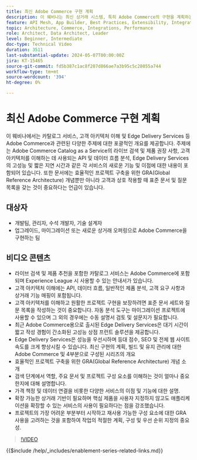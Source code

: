 ```yaml
---
title: 최신 Adobe Commerce 구현 계획
description: 이 웨비나는 최신 상거래 시스템, 특히 Adobe Commerce의 구현을 계획하는 것이며 검색 단계, 서비스, 글로벌 참조 아키텍처, 프론트엔드 개발 사례 및 모범 사례에 대한 논의를 포함합니다.
feature: API Mesh, App Builder, Best Practices, Extensibility, Integration
topic: Architecture, Commerce, Integrations, Performance
role: Architect, Data Architect, Leader
level: Beginner, Intermediate
doc-type: Technical Video
duration: 3511
last-substantial-update: 2024-05-07T00:00:00Z
jira: KT-15465
source-git-commit: fd5b387c1ac8f207d866ae7a3b95c5c28055a744
workflow-type: tm+mt
source-wordcount: '394'
ht-degree: 0%

---
```


# 최신 Adobe Commerce 구현 계획

이 웨비나에서는 카탈로그 서비스, 고객 아키텍처 이해 및 Edge Delivery Services 등 Adobe Commerce과 관련된 다양한 주제에 대한 포괄적인 개요를 제공합니다. &#x200B;주제에는 Adobe Commerce Catalog as a Service의 라이브 검색 및 제품 권장 사항, 고객 아키텍처를 이해하는 데 사용되는 API 및 데이터 흐름 분석, Edge Delivery Services의 고성능 및 짧은 지연 시간과 같은 각 서비스의 새로운 기능 및 이점에 대한 내용이 포함되어 있습니다. 또한 문서에는 효율적인 프로젝트 구축을 위한 GRA(Global Reference Architecture) 개념뿐만 아니라 고객과 상호 작용할 때 표준 문서 및 질문 목록을 갖는 것이 중요하다는 언급이 있습니다.

## 대상자

* 개발팀, 관리자, 수석 개발자, 기술 설계자
* 업그레이드, 마이그레이션 또는 새로운 상거래 오퍼링으로 Adobe Commerce을 구현하는 팀

## 비디오 콘텐츠

* 라이브 검색 및 제품 추천을 포함한 카탈로그 서비스는 Adobe Commerce에 포함되며 Experience League 시 사용할 수 있는 안내서가 있습니다.
* 고객 아키텍처 이해에는 API, 데이터 흐름, 일반적인 제품 분석, 고객 요구 사항과 상거래 기능 매핑이 포함됩니다.
* 고객 아키텍처를 이해하고 원활한 프로젝트 구현을 보장하려면 표준 문서 세트와 질문 목록을 작성하는 것이 중요합니다.
자동 분석 도구는 마이그레이션 프로젝트에 사용할 수 있으며 그 외의 경우에는 수동 설명서 검토 및 설문지가 필요합니다.
* 최근 Adobe Commerce용으로 출시된 Edge Delivery Services은 대기 시간이 짧고 작성 경험이 간소화된 고성능 상점 프런트 솔루션을 제공합니다.
* Edge Delivery Services은 성능을 우선시하며 등대 점수, SEO 및 전체 웹 사이트 속도를 크게 향상시킬 수 있습니다.
최신 구현의 계획, 빌드 및 유지 관리에 대한 Adobe Commerce 및 4부분으로 구성된 시리즈의 개요
* 효율적인 프로젝트 구축을 위한 GRA(Global Reference Architecture) 개념 소개
* 검색 단계에서 역할, 주요 문서 및 프로젝트 구성 요소를 이해하는 것이 얼마나 중요한지에 대해 설명합니다.
* 가격 책정 및 데이터 연결을 비롯한 다양한 서비스의 이점 및 기능에 대한 설명.
* 확장 가능한 상거래 기반이 필요하며 핵심 제품을 사용자 지정하지 않고도 애플리케이션을 확장할 수 있는 서비스의 사용이 필요하다는 점을 강조했습니다.
* 프로젝트의 가장 어려운 부분부터 시작하고 재사용 가능한 구성 요소에 대한 GRA 사용을 고려하는 것을 포함하여 작업의 적절한 계획, 구성 및 우선 순위 지정의 중요성.

>[!VIDEO](https://video.tv.adobe.com/v/3428987?learn=on)

{{$include /help/_includes/enablement-series-related-links.md}}
